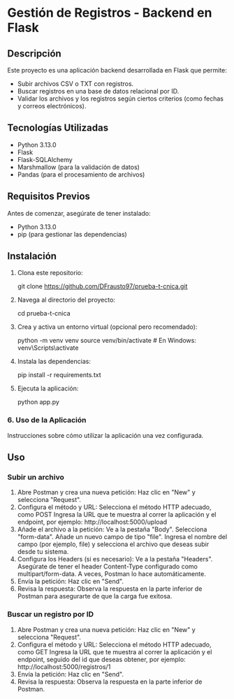 # Gestión de Registros - Backend en Flask

## Descripción

Este proyecto es una aplicación backend desarrollada en Flask que permite:

-   Subir archivos CSV o TXT con registros.
-   Buscar registros en una base de datos relacional por ID.
-   Validar los archivos y los registros según ciertos criterios (como fechas y correos electrónicos).

## Tecnologías Utilizadas

-   Python 3.13.0
-   Flask
-   Flask-SQLAlchemy
-   Marshmallow (para la validación de datos)
-   Pandas (para el procesamiento de archivos)

## Requisitos Previos

Antes de comenzar, asegúrate de tener instalado:

-   Python 3.13.0
-   pip (para gestionar las dependencias)

## Instalación

1. Clona este repositorio:

    git clone https://github.com/DFrausto97/prueba-t-cnica.git

2. Navega al directorio del proyecto:

    cd prueba-t-cnica

3. Crea y activa un entorno virtual (opcional pero recomendado):

    python -m venv venv
    source venv/bin/activate # En Windows: venv\Scripts\activate

4. Instala las dependencias:

    pip install -r requirements.txt

5. Ejecuta la aplicación:

    python app.py

### 6. Uso de la Aplicación

Instrucciones sobre cómo utilizar la aplicación una vez configurada.

## Uso

### Subir un archivo

1. Abre Postman y crea una nueva petición:
   Haz clic en "New" y selecciona "Request".
2. Configura el método y URL:
   Selecciona el método HTTP adecuado, como POST
   Ingresa la URL que te muestra al correr la aplicación y el endpoint, por ejemplo: http://localhost:5000/upload
3. Añade el archivo a la petición:
   Ve a la pestaña "Body".
   Selecciona "form-data".
   Añade un nuevo campo de tipo "file".
   Ingresa el nombre del campo (por ejemplo, file) y selecciona el archivo que deseas subir desde tu sistema.
4. Configura los Headers (si es necesario):
   Ve a la pestaña "Headers".
   Asegúrate de tener el header Content-Type configurado como multipart/form-data. A veces, Postman lo hace automáticamente.
5. Envía la petición:
   Haz clic en "Send".
6. Revisa la respuesta:
   Observa la respuesta en la parte inferior de Postman para asegurarte de que la carga fue exitosa.

### Buscar un registro por ID

1. Abre Postman y crea una nueva petición:
   Haz clic en "New" y selecciona "Request".
2. Configura el método y URL:
   Selecciona el método HTTP adecuado, como GET
   Ingresa la URL que te muestra al correr la aplicación y el endpoint, seguido del id que deseas obtener, por ejemplo: http://localhost:5000/registros/1
3. Envía la petición:
   Haz clic en "Send".
4. Revisa la respuesta:
   Observa la respuesta en la parte inferior de Postman.
